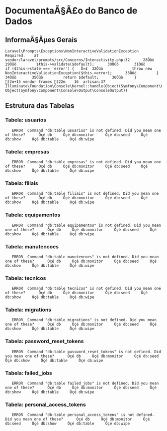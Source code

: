 # DocumentaÃ§Ã£o do Banco de Dados

## InformaÃ§Ãµes Gerais

    Laravel\Prompts\Exceptions\NonInteractiveValidationException     Required.    at vendor/laravel/prompts/src/Concerns/Interactivity.php:32      28Ôûò       29Ôûò         $this->validate($default);      30Ôûò       31Ôûò         if ($this->state === 'error') {   Ô×£  32Ôûò             throw new NonInteractiveValidationException($this->error);      33Ôûò         }      34Ôûò       35Ôûò         return $default;      36Ôûò     }        [2m+15 vendor frames [22m    16  artisan:37       Illuminate\Foundation\Console\Kernel::handle(Object(Symfony\Component\Console\Input\ArgvInput), Object(Symfony\Component\Console\Output\ConsoleOutput)) 

## Estrutura das Tabelas

### Tabela: usuarios

```    ERROR  Command "db:table usuarios" is not defined. Did you mean one of these?      Ôçé db     Ôçé db:monitor     Ôçé db:seed     Ôçé db:show     Ôçé db:table     Ôçé db:wipe   ```

### Tabela: empresas

```    ERROR  Command "db:table empresas" is not defined. Did you mean one of these?      Ôçé db     Ôçé db:monitor     Ôçé db:seed     Ôçé db:show     Ôçé db:table     Ôçé db:wipe   ```

### Tabela: filiais

```    ERROR  Command "db:table filiais" is not defined. Did you mean one of these?      Ôçé db     Ôçé db:monitor     Ôçé db:seed     Ôçé db:show     Ôçé db:table     Ôçé db:wipe   ```

### Tabela: equipamentos

```    ERROR  Command "db:table equipamentos" is not defined. Did you mean one of these?      Ôçé db     Ôçé db:monitor     Ôçé db:seed     Ôçé db:show     Ôçé db:table     Ôçé db:wipe   ```

### Tabela: manutencoes

```    ERROR  Command "db:table manutencoes" is not defined. Did you mean one of these?      Ôçé db     Ôçé db:monitor     Ôçé db:seed     Ôçé db:show     Ôçé db:table     Ôçé db:wipe   ```

### Tabela: tecnicos

```    ERROR  Command "db:table tecnicos" is not defined. Did you mean one of these?      Ôçé db     Ôçé db:monitor     Ôçé db:seed     Ôçé db:show     Ôçé db:table     Ôçé db:wipe   ```

### Tabela: migrations

```    ERROR  Command "db:table migrations" is not defined. Did you mean one of these?      Ôçé db     Ôçé db:monitor     Ôçé db:seed     Ôçé db:show     Ôçé db:table     Ôçé db:wipe   ```

### Tabela: password_reset_tokens

```    ERROR  Command "db:table password_reset_tokens" is not defined. Did you mean one of these?      Ôçé db     Ôçé db:monitor     Ôçé db:seed     Ôçé db:show     Ôçé db:table     Ôçé db:wipe   ```

### Tabela: failed_jobs

```    ERROR  Command "db:table failed_jobs" is not defined. Did you mean one of these?      Ôçé db     Ôçé db:monitor     Ôçé db:seed     Ôçé db:show     Ôçé db:table     Ôçé db:wipe   ```

### Tabela: personal_access_tokens

```    ERROR  Command "db:table personal_access_tokens" is not defined. Did you mean one of these?      Ôçé db     Ôçé db:monitor     Ôçé db:seed     Ôçé db:show     Ôçé db:table     Ôçé db:wipe   ```
